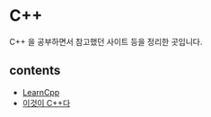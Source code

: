 # C++

C++ 을 공부하면서 참고했던 사이트 등을 정리한 곳입니다.

## contents

- [LearnCpp](https://www.learncpp.com/)
- [이것이 C++다](https://www.youtube.com/watch?v=kq6b5zBkQ28&list=PLXvgR_grOs1DFOWF65X0Zqnd_264x41u-)